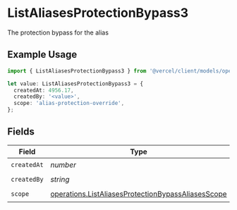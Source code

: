 # ListAliasesProtectionBypass3

The protection bypass for the alias

## Example Usage

```typescript
import { ListAliasesProtectionBypass3 } from '@vercel/client/models/operations';

let value: ListAliasesProtectionBypass3 = {
  createdAt: 4956.17,
  createdBy: '<value>',
  scope: 'alias-protection-override',
};
```

## Fields

| Field       | Type                                                                                                                     | Required           | Description |
| ----------- | ------------------------------------------------------------------------------------------------------------------------ | ------------------ | ----------- |
| `createdAt` | _number_                                                                                                                 | :heavy_check_mark: | N/A         |
| `createdBy` | _string_                                                                                                                 | :heavy_check_mark: | N/A         |
| `scope`     | [operations.ListAliasesProtectionBypassAliasesScope](../../models/operations/listaliasesprotectionbypassaliasesscope.md) | :heavy_check_mark: | N/A         |
